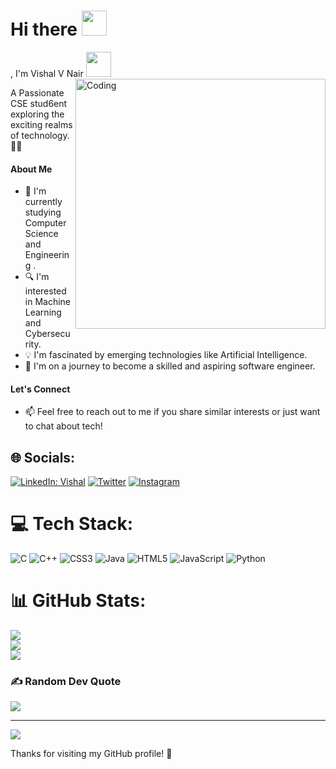 

  <h1>Hi there   <img src="https://media.giphy.com/media/hvRJCLFzcasrR4ia7z/giphy.gif" width="40px"> </h1> , I'm Vishal V Nair       
    <img src="https://media.giphy.com/media/hvRJCLFzcasrR4ia7z/giphy.gif" width="40px"> </h1>
   <img align="right" alt="Coding" width="400" src="https://cdn.dribbble.com/users/116207...">



A Passionate CSE stud6ent exploring the exciting realms of technology. 👨‍💻

#### About Me

- 🌱 I'm currently studying Computer Science and Engineering .
- 🔍 I'm interested in Machine Learning and Cybersecurity.
- 💡 I'm fascinated by emerging technologies like Artificial Intelligence.
- 🚀 I'm on a journey to become a skilled and aspiring software engineer.


#### Let's Connect

- 📫 Feel free to reach out to me if you share similar interests or just want to chat about tech!



## 🌐 Socials:
[![LinkedIn: Vishal](https://img.shields.io/badge/Vishal-%230077B5.svg?logo=linkedin&logoColor=white)](https://linkedin.com/in/vishalvnair) 
[![Twitter](https://img.shields.io/badge/vishalvijay074-%231DA1F2.svg?logo=twitter&logoColor=white)](https://twitter.com/vishalvijay074)
[![Instagram](https://img.shields.io/badge/__vvn__7-%23E4405F.svg?logo=instagram&logoColor=white)](https://www.instagram.com/__vvn__7/)



# 💻 Tech Stack:
![C](https://img.shields.io/badge/c-%2300599C.svg?style=for-the-badge&logo=c&logoColor=white) ![C++](https://img.shields.io/badge/c++-%2300599C.svg?style=for-the-badge&logo=c%2B%2B&logoColor=white) ![CSS3](https://img.shields.io/badge/css3-%231572B6.svg?style=for-the-badge&logo=css3&logoColor=white) ![Java](https://img.shields.io/badge/java-%23ED8B00.svg?style=for-the-badge&logo=java&logoColor=white) ![HTML5](https://img.shields.io/badge/html5-%23E34F26.svg?style=for-the-badge&logo=html5&logoColor=white) ![JavaScript](https://img.shields.io/badge/javascript-%23323330.svg?style=for-the-badge&logo=javascript&logoColor=%23F7DF1E) ![Python](https://img.shields.io/badge/python-3670A0?style=for-the-badge&logo=python&logoColor=ffdd54)
# 📊 GitHub Stats:
![](https://github-readme-stats.vercel.app/api?username=vishalvijaynair&theme=dark&hide_border=false&include_all_commits=true&count_private=true)<br/>
![](https://github-readme-streak-stats.herokuapp.com/?user=vishalvijaynair&theme=dark&hide_border=false)<br/>
![](https://github-readme-stats.vercel.app/api/top-langs/?username=vishalvijaynair&theme=dark&hide_border=false&include_all_commits=true&count_private=true&layout=compact)


### ✍️ Random Dev Quote
![](https://quotes-github-readme.vercel.app/api?type=horizontal&theme=dark)

---
[![](https://visitcount.itsvg.in/api?id=vishalvijaynair&icon=8&color=3)](https://visitcount.itsvg.in)


Thanks for visiting my GitHub profile! 🚀

<!-- Proudly created with GPRM ( https://gprm.itsvg.in ) -->
